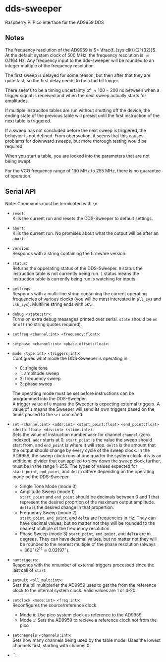 # dds-sweeper
Raspberry Pi Pico interface for the AD9959 DDS

    

## Notes
The frequency resolution of the AD9959 is 
$= \frac{f_{sys clk}}{2^{32}}$. At the default system clock of 500 MHz, the frequency resolution is $\approx 0.1164$ Hz. Any frequency input to the dds-sweeper will be rounded to an integer multiple of the frequency resolution.

The first sweep is delayed for some reason, but then after that they are quite fast, so the first delay needs to be a tad bit longer.

There seems to be a timing uncertainty of $\approx100-200$ ns between when a trigger signal is received and when the next sweep actually starts for amplitudes.

If multiple instruciton tables are run without shutting off the device, the ending state of the previous table will presist until the first instruction of the next table is triggered.

If a sweep has not concluded before the next sweep is triggered, the behavior is not defined. From obersvation, it seems that this causes problems for downward sweeps, but more thorough testing would be required.

When you start a table, you are locked into the parameters that are not being swept.

For the VCO frequency range of 160 MHz to 255 MHz, there is no guarantee of operation.

## Serial API
Note: Commands must be terminated with `\n`.

* `reset`:  
Kills the current run and resets the DDS-Sweeper to default settings.


* `abort`:  
Kills the current run. No promises about what the output will be after an `abort`.


* `version`:  
Responds with a string containing the firmware version.


* `status`:  
Returns the opperating status of the DDS-Sweeper. `0` status the instruction table is not currently being run. `1` status means the instruction table is currently being run is watching for inputs


* `getfreqs`:  
Responds with a multi-line string containing the current operating frequencies of various clocks (you will be most interested in `pll_sys` and `clk_sys`). Multiline string ends with `ok\n`.


* `debug <state:str>`:  
Turns on extra debug messages printed over serial. `state` should be `on` or `off` (no string quotes required).


* `setfreq <channel:int> <frequency:float>`:  


* `setphase <channel:int> <phase_offset:float>`:  


* `mode <type:int> <triggers:int>`:  
Configures what mode the DDS-Sweeper is operating in
  - 0: single tone
  - 1: amplitude sweep
  - 2: frequency sweep
  - 3: phase sweep  

  The operating mode must be set before instructions can be programmed into the DDS-Sweeper  
  A trigger value of `0` means the Sweeper is expecting external triggers. A value of `1` means the Sweeper will send its own triggers based on the times passed to the `set` command.


* `set <channel:int> <addr:int> <start_point:float> <end_point:float> <delta:float> <div:int> (<time:int>)`:  
Sets the value of instruction number `addr` for channel `channel` (zero indexed). `addr` starts at 0. `start_point` is the value the sweep should start from, and `end_point` is where it will stop. `delta` is the amount that the output should change by every cycle of the sweep clock. In the AD9959, the sweep clock runs at one quarter the system clock. `div` is an additional divider that can applied to slow down the sweep clock further, must be in the range 1-255. The types of values expected for `start_point`, `end_point`, and `delta` differe depending on the operating mode od the DDS-Sweeper  
  - Single Tone Mode (mode 0)
  - Amplitude Sweep (mode 1)  
    `start_point` and `end_point` should be decimals between 0 and 1 that represent the desired proprtion of the maximum output amplitude. `delta` is the desired change in that propertion.
  - Frequency Sweep (mode 2)  
    `start_point`, `end_point`, and `delta` are frequencies in Hz. They can have decimal values, but no matter not they will be rounded to the nearest multiple of the frequency resolution.
  - Phase Sweep (mode 3)
    `start_point`, `end_point`, and `delta` are in degrees. They can have decimal values, but no matter not they will be rounded to the nearest multiple of the phase resolution (always $= 360^\circ / 2^{14} \approx 0.02197^\circ$). 

  


* `numtriggers`:  
Responds with the nmumber of external triggers processed since the last call of `start`


* `setmult <pll_mult:int>`:    
Sets the pll multiplerier the AD9959 uses to get the from the reference clock to the internal system clock. Valid values are 1 or 4-20.

* `setclock <mode:int> <freq:int>`:  
Reconfigures the source/reference clock.
  - Mode `0`: Use pico system clock as reference to the AD9959
  - Mode `1`: Sets the AD9959 to recieve a reference clock not from the pico

* `setchannels <channels:int>`:  
Sets how many channels being used by the table mode. Uses the lowest channels first, starting with channel 0.


* ``:  
